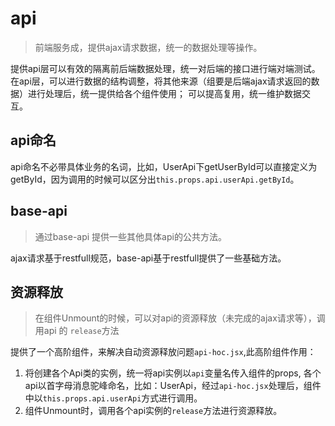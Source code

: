# api
> 前端服务成，提供ajax请求数据，统一的数据处理等操作。

提供api层可以有效的隔离前后端数据处理，统一对后端的接口进行端对端测试。在api层，可以进行数据的结构调整，将其他来源（组要是后端ajax请求返回的数据）进行处理后，统一提供给各个组件使用；
可以提高复用，统一维护数据交互。

## api命名
api命名不必带具体业务的名词，比如，UserApi下getUserById可以直接定义为getById，因为调用的时候可以区分出`this.props.api.userApi.getById`。

## base-api
> 通过base-api 提供一些其他具体api的公共方法。

ajax请求基于restfull规范，base-api基于restfull提供了一些基础方法。

## 资源释放
> 在组件Unmount的时候，可以对api的资源释放（未完成的ajax请求等），调用api 的 `release`方法

提供了一个高阶组件，来解决自动资源释放问题`api-hoc.jsx`,此高阶组件作用：

1. 将创建各个Api类的实例，统一将api实例以`api`变量名传入组件的props,
各个api以首字母消息驼峰命名，比如：UserApi，经过`api-hoc.jsx`处理后，组件中以`this.props.api.userApi`方式进行调用。
1. 组件Unmount时，调用各个api实例的`release`方法进行资源释放。

